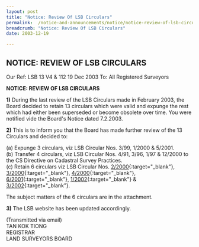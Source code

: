 ```yaml
---
layout: post
title: "Notice: Review Of LSB Circulars"
permalink:  /notice-and-announcements/notice/notice-review-of-lsb-circulars/
breadcrumb: "Notice: Review Of LSB Circulars"
date: 2003-12-19

---
```


NOTICE: REVIEW OF LSB CIRCULARS
---

Our Ref: LSB 13 V4 & 112
19 Dec 2003
To: All Registered Surveyors

**NOTICE: REVIEW OF LSB CIRCULARS**

**1)** During the last review of the LSB Circulars made in February 2003, the Board decided to retain 13 circulars which were valid and expunge the rest which had either been superseded or become obsolete over time. You were notified vide the Board's Notice dated 7.2.2003.

**2)** This is to inform you that the Board has made further review of the 13 Circulars and decided to:

(a) Expunge 3 circulars, viz LSB Circular Nos. 3/99, 1/2000 & 5/2001.<br>
(b) Transfer 4 circulars, viz LSB Circular Nos. 4/91, 3/96, 1/97 & 12/2000 to the CS Directive on Cadastral Survey Practices.<br>
(c) Retain 6 circulars viz LSB Circular Nos. [2/2000](/files/linkclick9189.pdf){:target="_blank"}, [3/2000](/files/linkclickabd8.pdf){:target="_blank"}, [4/2000](/files/linkclick9269.pdf){:target="_blank"}, [6/2001](/files/linkclick4a6e.pdf){:target="_blank"}, [1/2002](/files/linkclickefec.pdf){:target="_blank"} & [3/2002](/files/linkclick4a45.pdf){:target="_blank"}.

The subject matters of the 6 circulars are in the attachment.

**3)** The LSB website has been updated accordingly.

(Transmitted via email)<br>
TAN KOK TIONG<br>
REGISTRAR<br>
LAND SURVEYORS BOARD

